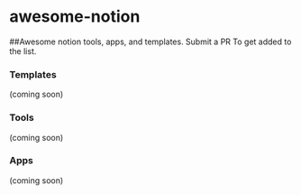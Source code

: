 # awesome-notion
##Awesome notion tools, apps, and templates. Submit a PR To get added to the list.


### Templates
(coming soon)


### Tools
(coming soon)


### Apps
(coming soon)
